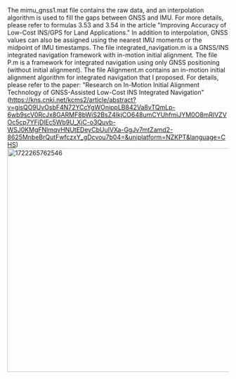 The mimu_gnss1.mat file contains the raw data, and an interpolation algorithm is used to fill the gaps between GNSS and IMU.
For more details, please refer to formulas 3.53 and 3.54 in the article "Improving Accuracy of Low-Cost INS/GPS for Land Applications."
In addition to interpolation, GNSS values can also be assigned using the nearest IMU moments or the midpoint of IMU timestamps.
The file integrated_navigation.m is a GNSS/INS integrated navigation framework with in-motion initial alignment.
The file P.m is a framework for integrated navigation using only GNSS positioning (without initial alignment).
The file Alignment.m contains an in-motion initial alignment algorithm for integrated navigation that I proposed. For details, please refer to the paper: "Research on In-Motion Initial Alignment Technology of GNSS-Assisted Low-Cost INS Integrated Navigation"
(https://kns.cnki.net/kcms2/article/abstract?v=gisQO9UvOsbF4N72YCcYgWOnippLB842Va8vTQmLp-6wb9scV0RcJx8GARMF8bWiS2BsZ4lkjCO648umCYUhfmiJYM0O8mRlVZVOc5cp7YFjDlEc5Wb9U_XjC-o3Quvb-WSJ0KMgFNlmqvHNUtEDeyCbUuIVXa-GgJv7mtZamd2-8625MnbeBrQutFwfczxY_gDcvou7b04=&uniplatform=NZKPT&language=CHS)
<img width="509" alt="1722265762546" src="https://github.com/user-attachments/assets/dbdab056-ea4a-4b2f-93ce-0b1b407ce9af">
